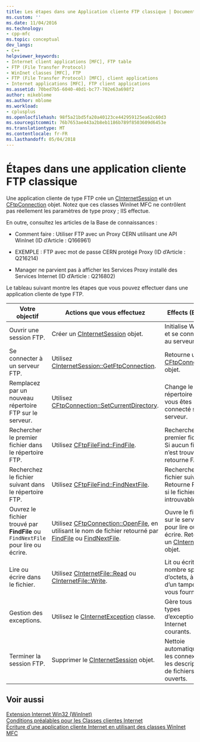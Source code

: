 ```yaml
---
title: Les étapes dans une Application cliente FTP classique | Documents Microsoft
ms.custom: ''
ms.date: 11/04/2016
ms.technology:
- cpp-mfc
ms.topic: conceptual
dev_langs:
- C++
helpviewer_keywords:
- Internet client applications [MFC], FTP table
- FTP (File Transfer Protocol)
- WinInet classes [MFC], FTP
- FTP (File Transfer Protocol) [MFC], client applications
- Internet applications [MFC], FTP client applications
ms.assetid: 70bed7b5-6040-40d1-bc77-702e63a698f2
author: mikeblome
ms.author: mblome
ms.workload:
- cplusplus
ms.openlocfilehash: 98f5a21bd5fa20a40123ce442959125ea62c60d3
ms.sourcegitcommit: 76b7653ae443a2b8eb1186b789f8503609d6453e
ms.translationtype: MT
ms.contentlocale: fr-FR
ms.lasthandoff: 05/04/2018
---
```

# <a name="steps-in-a-typical-ftp-client-application"></a>Étapes dans une application cliente FTP classique
Une application cliente de type FTP crée un [CInternetSession](../mfc/reference/cinternetsession-class.md) et un [CFtpConnection](../mfc/reference/cftpconnection-class.md) objet. Notez que ces classes WinInet MFC ne contrôlent pas réellement les paramètres de type proxy ; IIS effectue.  
  
 En outre, consultez les articles de la Base de connaissances :  
  
-   Comment faire : Utiliser FTP avec un Proxy CERN utilisant une API WinInet (ID d’Article : Q166961)  
  
-   EXEMPLE : FTP avec mot de passe CERN protégé Proxy (ID d’Article : Q216214)  
  
-   Manager ne parvient pas à afficher les Services Proxy installé des Services Internet (ID d’Article : Q216802)  
  
 Le tableau suivant montre les étapes que vous pouvez effectuer dans une application cliente de type FTP.  
  
|Votre objectif|Actions que vous effectuez|Effects (Effets)|  
|---------------|----------------------|-------------|  
|Ouvrir une session FTP.|Créer un [CInternetSession](../mfc/reference/cinternetsession-class.md) objet.|Initialise WinInet et se connecte au serveur.|  
|Se connecter à un serveur FTP.|Utilisez [CInternetSession::GetFtpConnection](../mfc/reference/cinternetsession-class.md#getftpconnection).|Retourne un [CFtpConnection](../mfc/reference/cftpconnection-class.md) objet.|  
|Remplacez par un nouveau répertoire FTP sur le serveur.|Utilisez [CFtpConnection::SetCurrentDirectory](../mfc/reference/cftpconnection-class.md#setcurrentdirectory).|Change le répertoire que vous êtes connecté sur le serveur.|  
|Rechercher le premier fichier dans le répertoire FTP.|Utilisez [CFtpFileFind::FindFile](../mfc/reference/cftpfilefind-class.md#findfile).|Recherche le premier fichier. Si aucun fichier n’est trouvé, retourne FALSE.|  
|Recherchez le fichier suivant dans le répertoire FTP.|Utilisez [CFtpFileFind::FindNextFile](../mfc/reference/cftpfilefind-class.md#findnextfile).|Recherche le fichier suivant. Retourne FALSE si le fichier est introuvable.|  
|Ouvrez le fichier trouvé par **FindFile** ou `FindNextFile` pour lire ou écrire.|Utilisez [CFtpConnection::OpenFile](../mfc/reference/cftpconnection-class.md#openfile), en utilisant le nom de fichier retourné par [FindFile](../mfc/reference/cftpfilefind-class.md#findfile) ou [FindNextFile](../mfc/reference/cftpfilefind-class.md#findnextfile).|Ouvre le fichier sur le serveur pour lire ou écrire. Retourne un [CInternetFile](../mfc/reference/cinternetfile-class.md) objet.|  
|Lire ou écrire dans le fichier.|Utilisez [CInternetFile::Read](../mfc/reference/cinternetfile-class.md#read) ou [CInternetFile::Write](../mfc/reference/cinternetfile-class.md#write).|Lit ou écrit le nombre spécifié d’octets, à l’aide d’un tampon que vous fournissez.|  
|Gestion des exceptions.|Utilisez le [CInternetException](../mfc/reference/cinternetexception-class.md) classe.|Gère tous les types d’exceptions Internet courants.|  
|Terminer la session FTP.|Supprimer le [CInternetSession](../mfc/reference/cinternetsession-class.md) objet.|Nettoie automatiquement les connexions et les descripteurs de fichiers ouverts.|  
  
## <a name="see-also"></a>Voir aussi  
 [Extension Internet Win32 (WinInet)](../mfc/win32-internet-extensions-wininet.md)   
 [Conditions préalables pour les Classes clientes Internet](../mfc/prerequisites-for-internet-client-classes.md)   
 [Écriture d’une application cliente Internet en utilisant des classes WinInet MFC](../mfc/writing-an-internet-client-application-using-mfc-wininet-classes.md)
